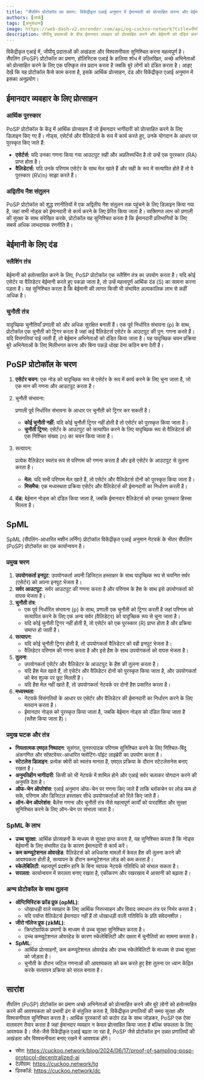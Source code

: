 ```yaml
---
title: "सैंपलिंग प्रोटोकॉल का प्रमाण: विकेंद्रीकृत एआई अनुमान में ईमानदारी को प्रोत्साहित करना और बेईमानी को दंडित करना"
authors: [लार्क]
tags: [अनुसंधान]
image: https://web-dash-v2.onrender.com/api/og-cuckoo-network?title=सैंपलिंग प्रोटोकॉल का प्रमाण: विकेंद्रीकृत एआई अनुमान में ईमानदारी को प्रोत्साहित करना और बेईमानी को दंडित करना
description: जीपीयू प्रदाताओं के बीच ईमानदार व्यवहार को प्रोत्साहित करने और बेईमानी को दंडित करने के लिए सैंपलिंग (PoSP) प्रोटोकॉल के प्रमाण के अनूठे दृष्टिकोण के बारे में जानें, विकेंद्रीकृत एआई अनुमान प्रणालियों की सुरक्षा और विश्वसनीयता सुनिश्चित करना।
---
```


विकेंद्रीकृत एआई में, जीपीयू प्रदाताओं की अखंडता और विश्वसनीयता सुनिश्चित करना महत्वपूर्ण है। सैंपलिंग (PoSP) प्रोटोकॉल का प्रमाण, होलिस्टिक एआई के हालिया शोध में उल्लिखित, अच्छे अभिनेताओं को प्रोत्साहित करने के लिए एक परिष्कृत तंत्र प्रदान करता है जबकि बुरे लोगों को दंडित करता है। आइए देखें कि यह प्रोटोकॉल कैसे काम करता है, इसके आर्थिक प्रोत्साहन, दंड और विकेंद्रीकृत एआई अनुमान में इसका अनुप्रयोग।

## ईमानदार व्यवहार के लिए प्रोत्साहन

### आर्थिक पुरस्कार

PoSP प्रोटोकॉल के केंद्र में आर्थिक प्रोत्साहन हैं जो ईमानदार भागीदारी को प्रोत्साहित करने के लिए डिज़ाइन किए गए हैं। नोड्स, एसेर्टर्स और वैलिडेटर्स के रूप में कार्य करते हुए, उनके योगदान के आधार पर पुरस्कृत किए जाते हैं:

- **एसेर्टर्स:** यदि उनका गणना किया गया आउटपुट सही और अप्रतिस्पर्धित है तो उन्हें एक पुरस्कार (RA) प्राप्त होता है।
- **वैलिडेटर्स:** यदि उनके परिणाम एसेर्टर के साथ मेल खाते हैं और सही के रूप में सत्यापित होते हैं तो वे पुरस्कार (RV/n) साझा करते हैं।

### अद्वितीय नैश संतुलन

PoSP प्रोटोकॉल को शुद्ध रणनीतियों में एक अद्वितीय नैश संतुलन तक पहुंचने के लिए डिज़ाइन किया गया है, जहां सभी नोड्स को ईमानदारी से कार्य करने के लिए प्रेरित किया जाता है। व्यक्तिगत लाभ को प्रणाली की सुरक्षा के साथ संरेखित करके, प्रोटोकॉल यह सुनिश्चित करता है कि ईमानदारी प्रतिभागियों के लिए सबसे अधिक लाभदायक रणनीति है।

## बेईमानी के लिए दंड

### स्लैशिंग तंत्र

बेईमानी को हतोत्साहित करने के लिए, PoSP प्रोटोकॉल एक स्लैशिंग तंत्र का उपयोग करता है। यदि कोई एसेर्टर या वैलिडेटर बेईमानी करते हुए पकड़ा जाता है, तो उन्हें महत्वपूर्ण आर्थिक दंड (S) का सामना करना पड़ता है। यह सुनिश्चित करता है कि बेईमानी की लागत किसी भी संभावित अल्पकालिक लाभ से कहीं अधिक है।

### चुनौती तंत्र

यादृच्छिक चुनौतियाँ प्रणाली को और अधिक सुरक्षित बनाती हैं। एक पूर्व निर्धारित संभावना (p) के साथ, प्रोटोकॉल एक चुनौती को ट्रिगर करता है जहां कई वैलिडेटर्स एसेर्टर के आउटपुट की पुन: गणना करते हैं। यदि विसंगतियां पाई जाती हैं, तो बेईमान अभिनेताओं को दंडित किया जाता है। यह यादृच्छिक चयन प्रक्रिया बुरे अभिनेताओं के लिए मिलीभगत करना और बिना पकड़े धोखा देना कठिन बना देती है।

## PoSP प्रोटोकॉल के चरण

1. **एसेर्टर चयन:** एक नोड को यादृच्छिक रूप से एसेर्टर के रूप में कार्य करने के लिए चुना जाता है, जो एक मान की गणना और आउटपुट करता है।

2. चुनौती संभावना:

    प्रणाली पूर्व निर्धारित संभावना के आधार पर चुनौती को ट्रिगर कर सकती है।

   - **कोई चुनौती नहीं:** यदि कोई चुनौती ट्रिगर नहीं होती है तो एसेर्टर को पुरस्कृत किया जाता है।
   - **चुनौती ट्रिगर:** एसेर्टर के आउटपुट को सत्यापित करने के लिए यादृच्छिक रूप से वैलिडेटर्स की एक निश्चित संख्या (n) का चयन किया जाता है।

3. सत्यापन:

    प्रत्येक वैलिडेटर स्वतंत्र रूप से परिणाम की गणना करता है और इसे एसेर्टर के आउटपुट से तुलना करता है।

   - **मेल:** यदि सभी परिणाम मेल खाते हैं, तो एसेर्टर और वैलिडेटर्स दोनों को पुरस्कृत किया जाता है।
   - **मिसमैच:** एक मध्यस्थता प्रक्रिया एसेर्टर और वैलिडेटर्स की ईमानदारी का निर्धारण करती है।

4. **दंड:** बेईमान नोड्स को दंडित किया जाता है, जबकि ईमानदार वैलिडेटर्स को उनका पुरस्कार हिस्सा मिलता है।

## SpML

SpML (सैंपलिंग-आधारित मशीन लर्निंग) प्रोटोकॉल विकेंद्रीकृत एआई अनुमान नेटवर्क के भीतर सैंपलिंग (PoSP) प्रोटोकॉल का एक कार्यान्वयन है।

### प्रमुख चरण

1. **उपयोगकर्ता इनपुट**: उपयोगकर्ता अपनी डिजिटल हस्ताक्षर के साथ यादृच्छिक रूप से चयनित सर्वर (एसेर्टर) को अपना इनपुट भेजता है।
2. **सर्वर आउटपुट**: सर्वर आउटपुट की गणना करता है और परिणाम के हैश के साथ इसे उपयोगकर्ता को वापस भेजता है।
3. **चुनौती तंत्र**:
   - एक पूर्व निर्धारित संभावना (p) के साथ, प्रणाली एक चुनौती को ट्रिगर करती है जहां परिणाम को सत्यापित करने के लिए एक अन्य सर्वर (वैलिडेटर) को यादृच्छिक रूप से चुना जाता है।
   - यदि कोई चुनौती ट्रिगर नहीं होती है, तो एसेर्टर को एक पुरस्कार (R) प्राप्त होता है और प्रक्रिया समाप्त हो जाती है।
4. **सत्यापन**:
   - यदि कोई चुनौती ट्रिगर होती है, तो उपयोगकर्ता वैलिडेटर को वही इनपुट भेजता है।
   - वैलिडेटर परिणाम की गणना करता है और इसे हैश के साथ उपयोगकर्ता को वापस भेजता है।
5. **तुलना**:
   - उपयोगकर्ता एसेर्टर और वैलिडेटर के आउटपुट के हैश की तुलना करता है।
   - यदि हैश मेल खाते हैं, तो एसेर्टर और वैलिडेटर दोनों को पुरस्कृत किया जाता है, और उपयोगकर्ता को बेस शुल्क पर छूट मिलती है।
   - यदि हैश मेल नहीं खाते हैं, तो उपयोगकर्ता नेटवर्क पर दोनों हैश प्रसारित करता है।
6. **मध्यस्थता**:
   - नेटवर्क विसंगतियों के आधार पर एसेर्टर और वैलिडेटर की ईमानदारी का निर्धारण करने के लिए मतदान करता है।
   - ईमानदार नोड्स को पुरस्कृत किया जाता है, जबकि बेईमान नोड्स को दंडित किया जाता है (स्लैश किया जाता है)।

### प्रमुख घटक और तंत्र
- **नियतात्मक एमएल निष्पादन**: सुसंगत, पुनरुत्पादक परिणाम सुनिश्चित करने के लिए निश्चित-बिंदु अंकगणित और सॉफ़्टवेयर-आधारित फ्लोटिंग-पॉइंट लाइब्रेरी का उपयोग करता है।
- **स्टेटलेस डिज़ाइन**: प्रत्येक क्वेरी को स्वतंत्र मानता है, एमएल प्रक्रिया के दौरान स्टेटलेसनेस बनाए रखता है।
- **अनुमतिहीन भागीदारी**: किसी को भी नेटवर्क में शामिल होने और एआई सर्वर चलाकर योगदान करने की अनुमति देता है।
- **ऑफ-चेन ऑपरेशंस**: एआई अनुमान ऑफ-चेन पर गणना किए जाते हैं ताकि ब्लॉकचेन पर लोड कम हो सके, परिणाम और डिजिटल हस्ताक्षर सीधे उपयोगकर्ताओं को रिले किए जाते हैं।
- **ऑन-चेन ऑपरेशंस**: बैलेंस गणना और चुनौती तंत्र जैसे महत्वपूर्ण कार्यों को पारदर्शिता और सुरक्षा सुनिश्चित करने के लिए ऑन-चेन पर संभाला जाता है।

### SpML के लाभ
- **उच्च सुरक्षा**: आर्थिक प्रोत्साहनों के माध्यम से सुरक्षा प्राप्त करता है, यह सुनिश्चित करता है कि नोड्स बेईमानी के लिए संभावित दंड के कारण ईमानदारी से कार्य करें।
- **कम कम्प्यूटेशनल ओवरहेड**: वैलिडेटर्स को अधिकांश मामलों में केवल हैश की तुलना करने की आवश्यकता होती है, सत्यापन के दौरान कम्प्यूटेशनल लोड को कम करता है।
- **स्केलेबिलिटी**: महत्वपूर्ण प्रदर्शन हानि के बिना व्यापक नेटवर्क गतिविधि को संभाल सकता है।
- **सरलता**: कार्यान्वयन में सरलता बनाए रखता है, एकीकरण और रखरखाव में आसानी को बढ़ाता है।

### अन्य प्रोटोकॉल के साथ तुलना
- **ऑप्टिमिस्टिक फ्रॉड प्रूफ (opML)**:
  - धोखाधड़ी वाले व्यवहार के लिए आर्थिक निरुत्साहन और विवाद समाधान तंत्र पर निर्भर करता है।
  - यदि पर्याप्त वैलिडेटर्स ईमानदार नहीं हैं तो धोखाधड़ी वाली गतिविधि के प्रति संवेदनशील।
- **जीरो नॉलेज प्रूफ (zkML)**:
  - क्रिप्टोग्राफिक प्रमाणों के माध्यम से उच्च सुरक्षा सुनिश्चित करता है।
  - उच्च कम्प्यूटेशनल ओवरहेड के कारण स्केलेबिलिटी और दक्षता में चुनौतियों का सामना करता है।
- **SpML**:
  - आर्थिक प्रोत्साहनों, कम कम्प्यूटेशनल ओवरहेड और उच्च स्केलेबिलिटी के माध्यम से उच्च सुरक्षा को जोड़ता है।
  - चुनौती के दौरान जटिल गणनाओं की आवश्यकता को कम करते हुए हैश तुलना पर ध्यान केंद्रित करके सत्यापन प्रक्रिया को सरल बनाता है।

## सारांश

सैंपलिंग (PoSP) प्रोटोकॉल का प्रमाण अच्छे अभिनेताओं को प्रोत्साहित करने और बुरे लोगों को हतोत्साहित करने की आवश्यकता को प्रभावी ढंग से संतुलित करता है, विकेंद्रीकृत प्रणालियों की समग्र सुरक्षा और विश्वसनीयता सुनिश्चित करता है। आर्थिक पुरस्कारों को कठोर दंड के साथ जोड़कर, PoSP एक ऐसा वातावरण तैयार करता है जहां ईमानदार व्यवहार न केवल प्रोत्साहित किया जाता है बल्कि सफलता के लिए आवश्यक है। जैसे-जैसे विकेंद्रीकृत एआई बढ़ता जा रहा है, PoSP जैसे प्रोटोकॉल इन उन्नत प्रणालियों की अखंडता और विश्वसनीयता बनाए रखने में आवश्यक होंगे।

- स्रोत: https://cuckoo.network/blog/2024/06/17/proof-of-sampling-posp-protocol-decentralized-ai
- टेलीग्राम: https://cuckoo.network/tg
- डिस्कॉर्ड: https://cuckoo.network/dc